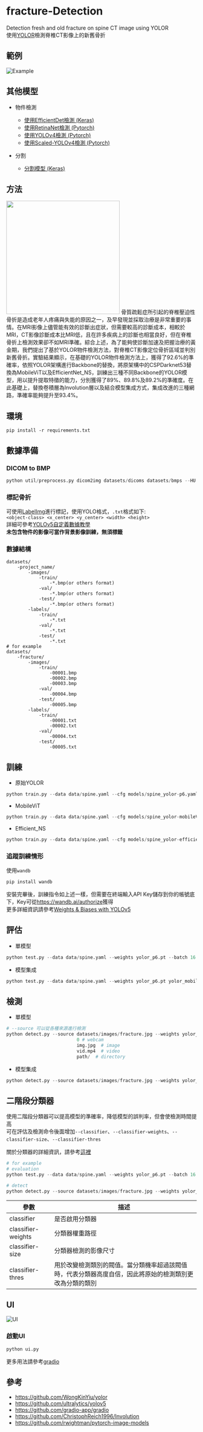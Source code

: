 # fracture-Detection
 Detection fresh and old fracture on spine CT image using YOLOR  
 使用[YOLOR](https://github.com/WongKinYiu/yolor)檢測脊椎CT影像上的新舊骨折  

## 範例
![Example](https://github.com/qpal147147/fracture-Detection/blob/main/example/example.png)

## 其他模型
* 物件檢測
  * [使用EfficientDet檢測 (Keras)](https://github.com/qpal147147/fracture-Detection/tree/main/efficientDet)
  * [使用RetinaNet檢測 (Pytorch)](https://github.com/qpal147147/fracture-Detection/tree/main/retinaNet)
  * [使用YOLOv4檢測 (Pytorch)](https://github.com/qpal147147/fracture-Detection/tree/main/yolov4)
  * [使用Scaled-YOLOv4檢測 (Pytorch)](https://github.com/qpal147147/fracture-Detection/tree/main/scaled-yolov4)
 
* 分割
  * [分割模型 (Keras)](https://github.com/qpal147147/fracture-Detection/tree/main/segmentation)

## 方法
<img src="https://github.com/qpal147147/fracture-Detection/blob/main/example/System%20flow.png" height="300">
骨質疏鬆症所引起的脊椎壓迫性骨折是造成老年人疼痛與失能的原因之一，及早發現並採取治療是非常重要的事情。在MRI影像上儘管能有效的診斷出症狀，但需要較高的診斷成本，相較於MRI，CT影像診斷成本比MRI低，且在許多疾病上的診斷也相當良好，但在脊椎骨折上檢測效果卻不如MRI準確。綜合上述，為了能夠使診斷加速及把握治療的黃金期，我們提出了基於YOLOR物件檢測方法，對脊椎CT影像定位骨折區域並判別新舊骨折。實驗結果顯示，在基礎的YOLOR物件檢測方法上，獲得了92.6%的準確率，依照YOLOR架構進行Backbone的替換，將原架構中的CSPDarknet53替換為MobileViT以及EfficientNet_NS，訓練出三種不同Backbone的YOLOR模型，用以提升提取特徵的能力，分別獲得了89%、89.8%及89.2%的準確度。在此基礎上，替換卷積層為Involution層以及結合模型集成方式，集成改進的三種網路，準確率能夠提升至93.4%。

## 環境
``` shell
pip install -r requirements.txt
```

## 數據準備
### DICOM to BMP
``` python
python util/preprocess.py dicom2img datasets/dicoms datasets/bmps --HU
```

### 標記骨折
可使用[LabelImg](https://github.com/heartexlabs/labelImg)進行標記，使用YOLO格式，`.txt`格式如下:  
`<object-class> <x_center> <y_center> <width> <height>`  
詳細可參考[YOLOv5自定義數據教學](https://docs.ultralytics.com/tutorials/train-custom-datasets/)  
 **未包含物件的影像可當作背景影像訓練，無須標籤**

### 數據結構
    datasets/
        -project_name/
            -images/
                -train/
                    -*.bmp(or others format)
                -val/
                    -*.bmp(or others format)
                -test/
                    -*.bmp(or others format)
            -labels/
                -train/
                    -*.txt
                -val/
                    -*.txt
                -test/
                    -*.txt
    # for example
    datasets/
        -fracture/
            -images/
                -train/
                    -00001.bmp
                    -00002.bmp
                    -00003.bmp
                -val/
                    -00004.bmp
                -test/
                    -00005.bmp
            -labels/
                -train/
                    -00001.txt
                    -00002.txt
                -val/
                    -00004.txt
                -test/
                    -00005.txt

## 訓練
* 原始YOLOR
``` python
python train.py --data data/spine.yaml --cfg models/spine_yolor-p6.yaml --img-size 640 --weights yolor_p6.pt --device 0 --batch 32 --cache --epochs 300 --name yolor_p6
```

* MobileViT
``` python
python train.py --data data/spine.yaml --cfg models/spine_yolor-mobileViT.yaml --img-size 640 --weights yolor_p6.pt --device 0 --batch 32 --cache --epochs 300 --name yolor_mobilevit
```

* Efficient_NS
``` python
python train.py --data data/spine.yaml --cfg models/spine_yolor-efficientB2ns.yaml --img-size 640 --weights yolor_p6.pt --device 0 --batch 32 --cache --epochs 300 --name yolor_efficient_ns
```

### 追蹤訓練情形
使用`wandb`
```python
pip install wandb
```

安裝完畢後，訓練指令如上述一樣，但需要在終端輸入API Key儲存到你的帳號底下，Key可從<https://wandb.ai/authorize>獲得  
更多詳細資訊請參考[Weights & Biases with YOLOv5](https://github.com/ultralytics/yolov5/issues/1289)

## 評估
* 單模型
``` python
python test.py --data data/spine.yaml --weights yolor_p6.pt --batch 16 --img-size 640 --task test --device 0
```

* 模型集成
``` python
python test.py --data data/spine.yaml --weights yolor_p6.pt yolor_mobilevit.pt yolor_efficient_ns.pt --batch 16 --img-size 640 --task test --device 0
```

## 檢測
* 單模型
``` python
# --source 可以從各種來源進行檢測
python detect.py --source datasets/images/fracture.jpg --weights yolor_p6.pt --img-size 640 --device 0 --save-txt
                          0 # webcam
                          img.jpg  # image
                          vid.mp4  # video
                          path/  # directory
```

* 模型集成
``` python
python detect.py --source datasets/images/fracture.jpg --weights yolor_p6.pt yolor_mobilevit.pt yolor_efficient_ns.pt --img-size 640 --device 0 --save-txt
```

## 二階段分類器
使用二階段分類器可以提高模型的準確率，降低模型的誤判率，但會使檢測時間提高  
可在評估及檢測命令後面增加`--classifier`、`--classifier-weights`、`--classifier-size`、`--classifier-thres`

關於分類器的詳細資訊，請參考[這裡](https://github.com/qpal147147/fracture-Detection/tree/main/classifier)

``` python
# for example
# evaluation
python test.py --data data/spine.yaml --weights yolor_p6.pt --batch 16 --img-size 640 --task test --device 0 --classifier --classifier-weights model_best.pth.tar --classifier-size 96 --classifier-thres 0.6

# detect
python detect.py --source datasets/images/fracture.jpg --weights yolor_p6.pt --img-size 640 --device 0 --save-txt --classifier --classifier-weights model_best.pth.tar --classifier-size 96 --classifier-thres 0.6
```

| 參數 | 描述
| ------------- | -------------
| classifier | 是否啟用分類器
| classifier-weights | 分類器權重路徑
| classifier-size | 分類器檢測的影像尺寸
| classifier-thres | 用於改變檢測類別的閥值。當分類機率超過該閥值時，代表分類器高度自信，因此將原始的檢測類別更改為分類的類別

## UI
![UI](https://github.com/qpal147147/fracture-Detection/blob/main/example/ui.gif)

### 啟動UI
```python
python ui.py
```

更多用法請參考[gradio](https://www.gradio.app/)

## 參考
 * https://github.com/WongKinYiu/yolor
 * https://github.com/ultralytics/yolov5
 * https://github.com/gradio-app/gradio
 * https://github.com/ChristophReich1996/Involution
 * https://github.com/rwightman/pytorch-image-models
